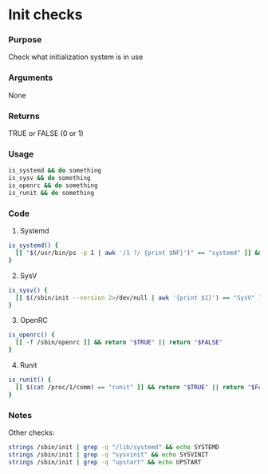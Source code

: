 # Init checks
### Purpose
Check what initialization system is in use
### Arguments
None
### Returns
TRUE or FALSE (0 or 1)
### Usage
```bash
is_systemd && do something
is_sysv && do something
is_openrc && do something
is_runit && do something
```
### Code
1. Systemd
```bash
is_systemd() {
  [[ "$(/usr/bin/ps -p 1 | awk '/1 ?/ {print $NF}')" == "systemd" ]] && return "$TRUE" || return "$FALSE"
}
```
2. SysV
```bash
is_sysv() {
  [[ $(/sbin/init --version 2>/dev/null | awk '{print $1}') == "SysV" ]] && return "$TRUE" || return "$FALSE"
}
```
3. OpenRC
```bash
is_openrc() {
  [[ -f /sbin/openrc ]] && return "$TRUE" || return "$FALSE"
}
```
4. Runit
```bash
is_runit() {
  [[ $(cat /proc/1/comm) == "runit" ]] && return "$TRUE" || return "$FALSE"
}
```
### Notes
Other checks:
```bash
strings /sbin/init | grep -q "/lib/systemd" && echo SYSTEMD
strings /sbin/init | grep -q "sysvinit" && echo SYSVINIT
strings /sbin/init | grep -q "upstart" && echo UPSTART
```

